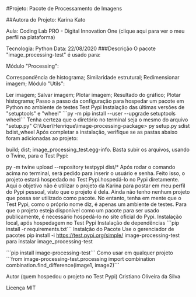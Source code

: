 #Projeto: Pacote de Processamento de Imagens

##Autora do Projeto: Karina Kato

Aula: Coding Lab PRO - Digital Innovation One
(clique aqui para ver o meu perfil na plataforma)

Tecnologia: Python
Data: 22/08/2020
###Descrição
O pacote "image_processing-test" é usado para:

Módulo "Processing":

Correspondência de histograma;
Similaridade estrutural;
Redimensionar imagem;
Módulo "Utils":

Ler imagem;
Salvar imagem;
Plotar imagem;
Resultado do gráfico;
Plotar histograma;
Passo a passo da configuração para hospedar um pacote em Python no ambiente de testes Test Pypi
 Instalação das últimas versões de "setuptools" e "wheel"
´´´py -m pip install --user --upgrade setuptools wheel´´´
 Tenha certeza que o diretório no terminal seja o mesmo do arquivo "setup.py"
C:\User\Henrique\image-processing-package> py setup.py sdist bdist_wheel
 Após completar a instalação, verifique se as pastas abaixo foram adicionadas ao projeto:

 build;
 dist;
 image_processing_test.egg-info.
 Basta subir os arquivos, usando o Twine, para o Test Pypi:

py -m twine upload --repository testpypi dist/*
 Após rodar o comando acima no terminal, será pedido para inserir o usuário e senha. Feito isso, o projeto estará hospedado no Test Pypi.hospedá-lo no Pypi diretamente.
Aqui o objetivo não é utilizar o projeto da Karina para postar em meu perfil do Pypi pessoal, visto que o projeto é dela. Ainda não tenho nenhum projeto que possa ser utilizado como pacote.
No entanto, tenha em mente que o Test Pypi, como o próprio nome diz, é apenas um ambiente de testes. Para que o projeto esteja disponível como um pacote para ser usado publicamente, é necessário hospedá-lo no site oficial do Pypi.
Instalação local, após hospedagem no Test Pypi
 Instalação de dependências
´´´pip install -r requirements.txt´´´
 Instalção do Pacote
Use o gerenciador de pacotes pip install -i https://test.pypi.org/simple/ image-processing-test para instalar image_processing-test

´´´pip install image-processing-test´´´
Como usar em qualquer projeto
´´´from image-processing-test.processing import combination
combination.find_difference(image1, image2)´´´


Autor (quem hospedou o projeto no Test Pypi)
Cristiano Oliveira da Silva

Licença
MIT
